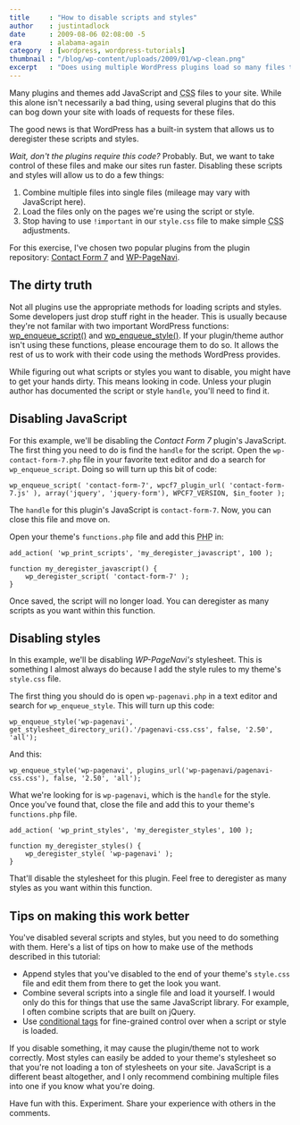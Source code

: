 ```yaml
---
title     : "How to disable scripts and styles"
author    : justintadlock
date      : 2009-08-06 02:08:00 -5
era       : alabama-again
category  : [wordpress, wordpress-tutorials]
thumbnail : "/blog/wp-content/uploads/2009/01/wp-clean.png"
excerpt   : "Does using multiple WordPress plugins load so many files to your site that it becomes unbearably slow?  If so, you can easily disable scripts and styles and load them only when needed."
---
```


Many plugins and themes add JavaScript and <acronym title="Cascading Style Sheets">CSS</acronym> files to your site.  While this alone isn't necessarily a bad thing, using several plugins that do this can bog down your site with loads of requests for these files.

The good news is that WordPress has a built-in system that allows us to deregister these scripts and styles.

<em>Wait, don't the plugins require this code?</em>  Probably.  But, we want to take control of these files and make our sites run faster.  Disabling these scripts and styles will allow us to do a few things:

<ol>
	<li>Combine multiple files into single files (mileage may vary with JavaScript here).</li>
	<li>Load the files only on the pages we're using the script or style.</li>
	<li>Stop having to use <code>!important</code> in our <code>style.css</code> file to make simple <acronym title="Cascading Style Sheets">CSS</acronym> adjustments.</li>
</ol>

For this exercise, I've chosen two popular plugins from the plugin repository:  <a href="http://wordpress.org/extend/plugins/contact-form-7/" title="Contact Form 7">Contact Form 7</a> and <a href="http://wordpress.org/extend/plugins/wp-pagenavi/" title="WP-PageNavi">WP-PageNavi</a>.

<h2>The dirty truth</h2>

Not all plugins use the appropriate methods for loading scripts and styles.  Some developers just drop stuff right in the header.  This is usually because they're not familar with two important WordPress functions: <a href="http://codex.wordpress.org/Function_Reference/wp_enqueue_script" title="WordPress Codex: wp_enqueue_script()">wp_enqueue_script()</a> and <a href="http://codex.wordpress.org/Function_Reference/wp_enqueue_style" title="WordPress Codex: wp_enqueue_style()">wp_enqueue_style()</a>.  If your plugin/theme author isn't using these functions, please encourage them to do so.  It allows the rest of us to work with their code using the methods WordPress provides.

While figuring out what scripts or styles you want to disable, you might have to get your hands dirty.  This means looking in code.  Unless your plugin author has documented the script or style <code>handle</code>, you'll need to find it.

<h2>Disabling JavaScript</h2>

For this example, we'll be disabling the <em>Contact Form 7</em> plugin's JavaScript.  The first thing you need to do is find the <code>handle</code> for the script.  Open the <code>wp-contact-form-7.php</code> file in your favorite text editor and do a search for <code>wp_enqueue_script</code>.  Doing so will turn up this bit of code:

<pre><code>wp_enqueue_script( 'contact-form-7', wpcf7_plugin_url( 'contact-form-7.js' ), array('jquery', 'jquery-form'), WPCF7_VERSION, $in_footer );</code></pre>

The <code>handle</code> for this plugin's JavaScript is <code>contact-form-7</code>.  Now, you can close this file and move on.

Open your theme's <code>functions.php</code> file and add this <acronym title="Hypertext Preprocessor">PHP</acronym> in:

<pre><code>add_action( 'wp_print_scripts', 'my_deregister_javascript', 100 );

function my_deregister_javascript() {
	wp_deregister_script( 'contact-form-7' );
}</code></pre>

Once saved, the script will no longer load.  You can deregister as many scripts as you want within this function.

<h2>Disabling styles</h2>

In this example, we'll be disabling <em>WP-PageNavi's</em> stylesheet.  This is something I almost always do because I add the style rules to my theme's <code>style.css</code> file.

The first thing you should do is open <code>wp-pagenavi.php</code> in a text editor and search for <code>wp_enqueue_style</code>.  This will turn up this code:

<pre><code>wp_enqueue_style('wp-pagenavi', get_stylesheet_directory_uri().'/pagenavi-css.css', false, '2.50', 'all');</code></pre>

And this:

<pre><code>wp_enqueue_style('wp-pagenavi', plugins_url('wp-pagenavi/pagenavi-css.css'), false, '2.50', 'all');</code></pre>

What we're looking for is <code>wp-pagenavi</code>, which is the <code>handle</code> for the style.  Once you've found that, close the file and add this to your theme's <code>functions.php</code> file.

<pre><code>add_action( 'wp_print_styles', 'my_deregister_styles', 100 );

function my_deregister_styles() {
	wp_deregister_style( 'wp-pagenavi' );
}</code></pre>

That'll disable the stylesheet for this plugin.  Feel free to deregister as many styles as you want within this function.

<h2>Tips on making this work better</h2>

You've disabled several scripts and styles, but you need to do something with them.  Here's a list of tips on how to make use of the methods described in this tutorial:

<ul>
	<li>Append styles that you've disabled to the end of your theme's <code>style.css</code> file and edit them from there to get the look you want.</li>
	<li>Combine several scripts into a single file and load it yourself.  I would only do this for things that use the same JavaScript library.  For example, I often combine scripts that are built on jQuery.</li>
	<li>Use <a href="http://codex.wordpress.org/Conditional_Tags" title="WordPress Codex: Conditional Tags">conditional tags</a> for fine-grained control over when a script or style is loaded.</li>
</ul>

If you disable something, it may cause the plugin/theme not to work correctly.  Most styles can easily be added to your theme's stylesheet so that you're not loading a ton of stylesheets on your site.  JavaScript is a different beast altogether, and I only recommend combining multiple files into one if you know what you're doing.

Have fun with this.  Experiment.  Share your experience with others in the comments.
